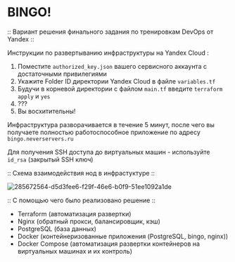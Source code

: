 # BINGO!

:: Вариант решения финального задания по тренировкам DevOps от Yandex ::

Инструкции по развертыванию инфраструктуры на Yandex Cloud :
1. Поместите `authorized_key.json` вашего сервисного аккаунта с достаточными привилегиями
2. Укажите Folder ID директории Yandex Cloud в файле `variables.tf`
3. Будучи в корневой директории с файлом `main.tf` введите `terraform apply` и `yes`
4. ???
5. Вы восхитительны!

Инфраструктура разворачивается в течение 5 минут, после чего вы получаете полностью работоспособное приложение по адресу `bingo.neverservers.ru`

Для получения SSH доступа до виртуальных машин - используйте `id_rsa` (закрытый SSH ключ)

:: Схема взаимодействия нод в инфрастуктуре ::

![285672564-d5d3fee6-f29f-46e6-b0f9-51ee1092a1de](https://github.com/detree05/my-little-project/assets/125824800/be4b8ec3-b0b3-442b-a7d8-b94b90cd8af1)

:: С помощью чего было реализовано решение ::

- Terraform (автоматизация развертки)
- Nginx (обратный прокси, балансировщик, кэш)
- PostgreSQL (база данных)
- Docker (контейнеризованные приложения (PostgreSQL, bingo, nginx))
- Docker Compose (автоматизация развертки контейнеров на виртуальных машинах и их контроль)
